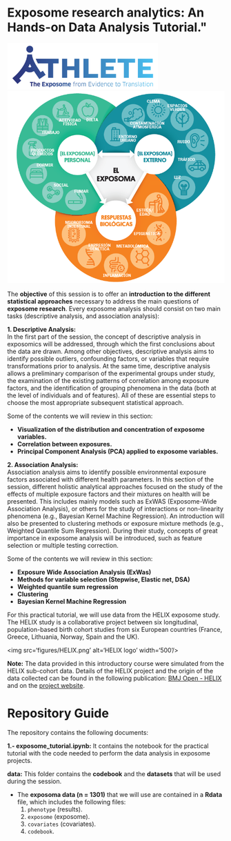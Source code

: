 # **Exposome research analytics: An Hands-on Data Analysis Tutorial."**  

<img src="figures/2_ATHLETE_logo_subtitle_color.png" alt="ISGlobal logo" width="350"/>  
<img src="figures/exposoma.png" alt="ISGlobal 

**Alan Domínguez**, Predoctoral Researcher at the Barcelona Institute for Global Health (ISGlobal).  

**Augusto Anguita-Ruiz**, Junior Leader Researcher at the Barcelona Institute for Global Health (ISGlobal).

**Juan Ramón Gonzalez**, Associate Professor at the Barcelona Institute for Global Health (ISGlobal).

**Xavier Basagaña**, Associate Professor at the Barcelona Institute for Global Health (ISGlobal).

The exposome, described as "the totality of human environmental exposures from conception onwards," recognizes that individuals are simultaneously exposed to multiple different environmental factors, adopting a holistic approach for the discovery of etiological factors of disease. The main advantage of the exposome approach over more traditional ones—“one exposure, one disease or health outcome”—is that it provides a framework for the study of multiple environmental risks (urban, chemical, lifestyle, social, etc...) and their combined effects on health.

The **objective** of this session is to offer an **introduction to the different statistical approaches** necessary to address the main questions of **exposome research**. Every exposome analysis should consist on two main tasks (descriptive analysis, and association analysis):

**1. Descriptive Analysis:**  
In the first part of the session, the concept of descriptive analysis in exposomics will be addressed, through which the first conclusions about the data are drawn. Among other objectives, descriptive analysis aims to identify possible outliers, confounding factors, or variables that require transformations prior to analysis. At the same time, descriptive analysis allows a preliminary comparison of the experimental groups under study, the examination of the existing patterns of correlation among exposure factors, and the identification of grouping phenomena in the data (both at the level of individuals and of features). All of these are essential steps to choose the most appropriate subsequent statistical approach.

Some of the contents we will review in this section:  
* **Visualization of the distribution and concentration of exposome variables.**  
* **Correlation between exposures.**  
* **Principal Component Analysis (PCA) applied to exposome variables.**

**2. Association Analysis:**  
Association analysis aims to identify possible environmental exposure factors associated with different health parameters. In this section of the session, different holistic analytical approaches focused on the study of the effects of multiple exposure factors and their mixtures on health will be presented. This includes mainly models such as ExWAS (Exposome-Wide Association Analysis), or others for the study of interactions or non-linearity phenomena (e.g., Bayesian Kernel Machine Regression). An introduction will also be presented to clustering methods or exposure mixture methods (e.g., Weighted Quantile Sum Regression). During their study, concepts of great importance in exposome analysis will be introduced, such as feature selection or multiple testing correction.

Some of the contents we will review in this section:  

* **Exposure Wide Association Analysis (ExWas)**  
* **Methods for variable selection (Stepwise, Elastic net, DSA)**  
* **Weighted quantile sum regression**  
* **Clustering**  
* **Bayesian Kernel Machine Regression**

For this practical tutorial, we will use data from the HELIX exposome study. The HELIX study is a collaborative project between six longitudinal, population-based birth cohort studies from six European countries (France, Greece, Lithuania, Norway, Spain and the UK).

<img src=‘figures/HELIX.png’ alt=‘HELIX logo’ width=‘500’/> 

**Note:** The data provided in this introductory course were simulated from the HELIX sub-cohort data. Details of the HELIX project and the origin of the data collected can be found in the following publication: [BMJ Open - HELIX](https://bmjopen.bmj.com/content/8/9/e021311) and on the [project website](https://www.projecthelix.eu/es).

# Repository Guide

The repository contains the following documents:

**1.- exposome_tutorial.ipynb:** It contains the notebook for the practical tutorial with the code needed to perform the data analysis in exposome projects.

**data:** This folder contains the **codebook** and the **datasets** that will be used during the session.

* The **exposoma data (n = 1301)** that we will use are contained in a **Rdata** file, which includes the following files:
  1. `phenotype` (results).
  2. `exposome` (exposome).
  3. `covariates` (covariates).
  4. `codebook`.
